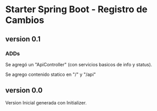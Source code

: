 # Starter Spring Boot - Registro de Cambios

## version 0.1

### ADDs

Se agregó un "ApiController" (con servicios basicos de info y status).

Se agrego contenido statico en "/" y "/api"

## version 0.0

Version Inicial generada con Initializer.